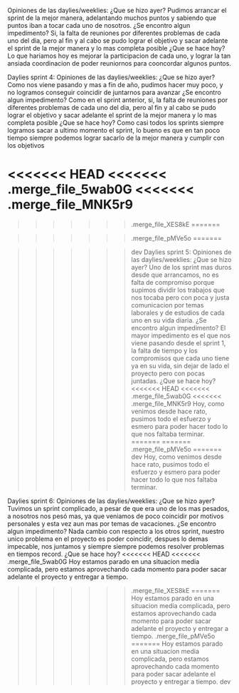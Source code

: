 Opiniones de las daylies/weeklies:
¿Que se hizo ayer?
Pudimos arrancar el sprint de la mejor manera, adelantando muchos puntos y sabiendo que puntos iban a tocar cada uno de nosotros.
¿Se encontro algun impedimento?
Si, la falta de reuniones por diferentes problemas de cada uno del dia, pero al fin y al cabo se pudo lograr el objetivo y sacar adelante el sprint de la mejor manera y lo mas completa posible
¿Que se hace hoy?
Lo que hariamos hoy es mejorar la participacion de cada uno, y lograr la tan ansiada coordinacion de poder reuniornos para cooncordar algunos puntos.


Daylies sprint 4:
Opiniones de las daylies/weeklies:
¿Que se hizo ayer?
Como nos viene pasando y mas a fin de año, pudimos hacer muy poco, y no logramos conseguir coincidir de juntarnos para avanzar
¿Se encontro algun impedimento?
Como en el sprint anterior, si, la falta de reuniones por diferentes problemas de cada uno del dia, pero al fin y al cabo se pudo lograr el objetivo y sacar adelante el sprint de la mejor manera y lo mas completa posible
¿Que se hace hoy?
Como casi todos los sprints siempre logramos sacar a ultimo momento el sprint, lo bueno es que en tan poco tiempo siempre podemos lograr sacarlo de la mejor manera y cumplir con los objetivos


<<<<<<< HEAD
<<<<<<< .merge_file_5wab0G
<<<<<<< .merge_file_MNK5r9
=======

>>>>>>> .merge_file_XES8kE
=======

>>>>>>> .merge_file_pMVe5o
=======

>>>>>>> dev
Daylies sprint 5:
Opiniones de las daylies/weeklies:
¿Que se hizo ayer?
Uno de los sprint mas duros desde que arrancamos, no es falta de compromiso porque supimos dividir los trabajos que nos tocaba pero con poca y justa comunicacion por temas laborales y de estudios de cada uno en su vida diaria.
¿Se encontro algun impedimento?
El mayor impedimento es el que nos viene pasando desde el sprint 1, la falta de tiempo y los compromisos que cada uno tiene ya en su vida, sin dejar de lado el proyecto pero con pocas juntadas.
¿Que se hace hoy?
<<<<<<< HEAD
<<<<<<< .merge_file_5wab0G
<<<<<<< .merge_file_MNK5r9
Hoy, como venimos desde hace rato, pusimos todo el esfuerzo y esmero para poder hacer todo lo que nos faltaba terminar.
=======
=======
>>>>>>> .merge_file_pMVe5o
=======
>>>>>>> dev
Hoy, como venimos desde hace rato, pusimos todo el esfuerzo y esmero para poder hacer todo lo que nos faltaba terminar.


Daylies sprint 6:
Opiniones de las daylies/weeklies:
¿Que se hizo ayer?
Tuvimos un sprint complicado, a pesar de que era uno de los mas pesados, a nosotros nos pesó mas, ya que veniamos de poco coincidir por motivos personales y esta vez aun mas por temas de vacaciones.
¿Se encontro algun impedimento?
Nada cambio con respecto a los otros sprint, nuestro unico problema en el proyecto es poder coincidir, despues lo demas impecable, nos juntamos y siempre siempre podemos resolver problemas en tiempos record.
¿Que se hace hoy?
<<<<<<< HEAD
<<<<<<< .merge_file_5wab0G
Hoy estamos parado en una situacion media complicada, pero estamos aprovechando cada momento para poder sacar adelante el proyecto y entregar a tiempo.
>>>>>>> .merge_file_XES8kE
=======
Hoy estamos parado en una situacion media complicada, pero estamos aprovechando cada momento para poder sacar adelante el proyecto y entregar a tiempo.
>>>>>>> .merge_file_pMVe5o
=======
Hoy estamos parado en una situacion media complicada, pero estamos aprovechando cada momento para poder sacar adelante el proyecto y entregar a tiempo.
>>>>>>> dev

